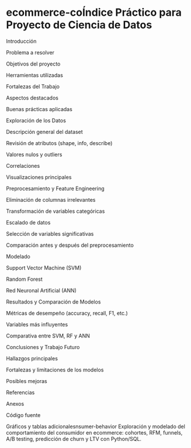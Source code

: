 # ecommerce-coÍndice Práctico para Proyecto de Ciencia de Datos

Introducción

Problema a resolver

Objetivos del proyecto

Herramientas utilizadas

Fortalezas del Trabajo

Aspectos destacados

Buenas prácticas aplicadas

Exploración de los Datos

Descripción general del dataset

Revisión de atributos (shape, info, describe)

Valores nulos y outliers

Correlaciones

Visualizaciones principales

Preprocesamiento y Feature Engineering

Eliminación de columnas irrelevantes

Transformación de variables categóricas

Escalado de datos

Selección de variables significativas

Comparación antes y después del preprocesamiento

Modelado

Support Vector Machine (SVM)

Random Forest

Red Neuronal Artificial (ANN)

Resultados y Comparación de Modelos

Métricas de desempeño (accuracy, recall, F1, etc.)

Variables más influyentes

Comparativa entre SVM, RF y ANN

Conclusiones y Trabajo Futuro

Hallazgos principales

Fortalezas y limitaciones de los modelos

Posibles mejoras

Referencias

Anexos

Código fuente

Gráficos y tablas adicionalesnsumer-behavior
Exploración y modelado del comportamiento del consumidor en ecommerce: cohortes, RFM, funnels, A/B testing, predicción de churn y LTV con Python/SQL.
